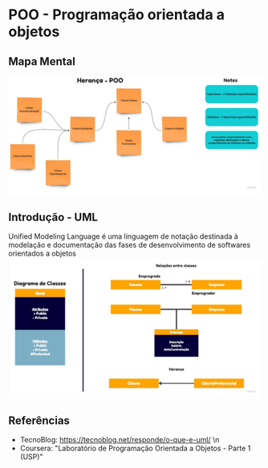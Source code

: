 # POO - Programação orientada a objetos
## Mapa Mental
  ![plot](./Mind%20Map.jpg)

## Introdução - UML
  Unified Modeling Language é uma linguagem de notação destinada à modelação e documentação das fases de desenvolvimento de softwares orientados a objetos
  ![plot](./UML%20Diagram.jpg)

## Referências
  - TecnoBlog: https://tecnoblog.net/responde/o-que-e-uml/ \n
  - Coursera: "Laboratório de Programação Orientada a Objetos - Parte 1 (USP)"
